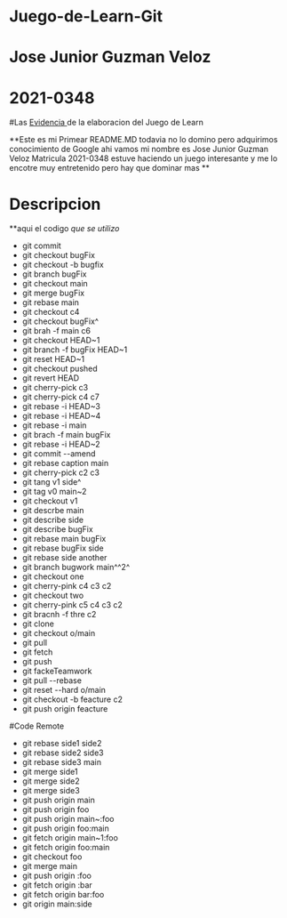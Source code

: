 # Juego-de-Learn-Git
# Jose Junior Guzman Veloz
# 2021-0348
#Las 
[Evidencia ](https://drive.google.com/drive/folders/1UGsK44UDzB24__eFNDcDcfWTfVz1YO6C?usp=sharing)
 de la elaboracion del Juego de Learn

**Este es mi Primear README.MD todavia no lo domino pero adquirimos conocimiento de Google ahi vamos mi nombre es Jose Junior Guzman Veloz Matricula 2021-0348 estuve haciendo un juego interesante y me lo encotre muy entretenido pero hay que dominar mas **
# Descripcion

**aqui el codigo *que se utilizo*
* git commit
* git checkout bugFix
* git checkout -b bugfix
* git branch bugFix
* git checkout main
* git merge bugFix
* git rebase main
* git checkout c4
* git checkout bugFix^
* git brah -f main c6
* git checkout HEAD~1
* git branch -f bugFix HEAD~1
* git reset HEAD~1
* git checkout pushed
* git revert HEAD
* git cherry-pick c3
* git cherry-pick c4 c7
* git rebase -i HEAD~3
* git rebase -i HEAD~4
* git rebase -i main
* git brach -f main bugFix
* git rebase -i HEAD~2
* git commit --amend
* git rebase caption main
* git cherry-pick c2 c3
* git tang v1 side^
* git tag v0 main~2
* git checkout v1
* git descrbe main
* git describe side
* git describe bugFix
* git rebase main bugFix
* git rebase bugFix side
* git rebase side another
* git branch bugwork main^^2^
* git checkout one
* git cherry-pink c4 c3 c2
* git checkout two
* git cherry-pink c5 c4 c3 c2
* git bracnh -f thre c2
* git clone
* git checkout o/main
* git pull
* git fetch
* git push
* git fackeTeamwork
* git pull --rebase
* git reset --hard o/main
* git checkout -b feacture c2
* git push origin feacture

#Code Remote

* git rebase side1 side2
* git rebase side2 side3
* git rebase side3 main
* git merge side1
* git merge side2
* git merge side3
* git push origin main
* git push origin foo
* git push origin main~:foo
* git push origin foo:main
* git fetch origin main~1:foo
* git fetch origin foo:main
* git checkout foo
* git merge main
* git push origin :foo
* git fetch origin :bar
* git fetch origin bar:foo
* git origin main:side


